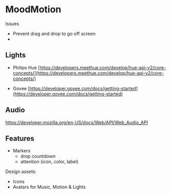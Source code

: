# MoodMotion


Issues

- Prevent drag and drop to go off screen
- 


## Lights

* Philips Hue
[https://developers.meethue.com/develop/hue-api-v2/core-concepts/](https://developers.meethue.com/develop/hue-api-v2/core-concepts/)

* Govee
[https://developer.govee.com/docs/getting-started](https://developer.govee.com/docs/getting-started)

## Audio

https://developer.mozilla.org/en-US/docs/Web/API/Web_Audio_API

## Features


* Markers
  * drop countdown
  * attention (icon, color, label)

Design assets:

* Icons
* Avatars for Music, Motion & Lights